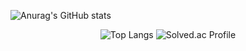 ![Anurag's GitHub stats](https://github-readme-stats.vercel.app/api?username=kimyounghee425&show_icons=true&theme=스타일)

 
<p align="center">
  <img src="https://github-readme-stats.vercel.app/api/top-langs/?username=kimyounghee425&layout=compact" alt="Top Langs" />
  <img src="http://mazassumnida.wtf/api/v2/generate_badge?boj=doctorsean" alt="Solved.ac Profile" />
</p>


